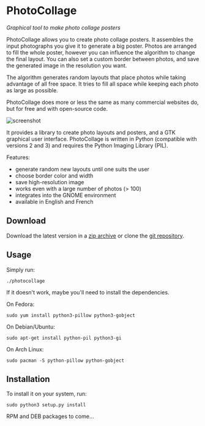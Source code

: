 PhotoCollage
============

*Graphical tool to make photo collage posters*

PhotoCollage allows you to create photo collage posters.  It assembles the
input photographs you give it to generate a big poster.  Photos are arranged
to fill the whole poster, however you can influence the algorithm to change the
final layout.  You can also set a custom border between photos, and save the
generated image in the resolution you want.

The algorithm generates random layouts that place photos while taking advantage
of all free space.  It tries to fill all space while keeping each photo as
large as possible.

PhotoCollage does more or less the same as many commercial websites do, but
for free and with open-source code.

![screenshot](https://github.com/adrienverge/PhotoCollage/raw/master/screenshots/photocollage-1.0-preview.png)

It provides a library to create photo layouts and posters, and a GTK graphical
user interface.  PhotoCollage is written in Python (compatible with versions 2
and 3) and requires the Python Imaging Library (PIL).

Features:
* generate random new layouts until one suits the user
* choose border color and width
* save high-resolution image
* works even with a large number of photos (> 100)
* integrates into the GNOME environment
* available in English and French

Download
--------

Download the latest version in a
[zip archive](https://github.com/adrienverge/PhotoCollage/archive/master.zip)
or clone the
[git repository](https://github.com/adrienverge/PhotoCollage.git).

Usage
-----

Simply run:
```
./photocollage
```

If it doesn't work, maybe you'll need to install the dependencies.

On Fedora:
```
sudo yum install python3-pillow python3-gobject
```

On Debian/Ubuntu:
```
sudo apt-get install python-pil python3-gi
```

On Arch Linux:
```
sudo pacman -S python-pillow python-gobject
```

Installation
------------

To install it on your system, run:
```
sudo python3 setup.py install
```

RPM and DEB packages to come...
